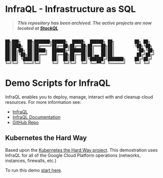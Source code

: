 # InfraQL - Infrastructure as SQL

> __*This repository has been archived.  The active projects are now located at [StackQL](https://github.com/stackql)*__

```

██╗███╗   ██╗███████╗██████╗  █████╗  ██████╗ ██╗         ██╗ ██╗  
██║████╗  ██║██╔════╝██╔══██╗██╔══██╗██╔═══██╗██║         ╚██╗╚██╗ 
██║██╔██╗ ██║█████╗  ██████╔╝███████║██║   ██║██║          ╚██╗╚██╗
██║██║╚██╗██║██╔══╝  ██╔══██╗██╔══██║██║▄▄ ██║██║          ██╔╝██╔╝
██║██║ ╚████║██║     ██║  ██║██║  ██║╚██████╔╝███████╗    ██╔╝██╔╝ 
╚═╝╚═╝  ╚═══╝╚═╝     ╚═╝  ╚═╝╚═╝  ╚═╝ ╚══▀▀═╝ ╚══════╝    ╚═╝ ╚═╝  

```

#  Demo Scripts for InfraQL

InfraQL enables you to deploy, manage, interact with and cleanup cloud resources.  For more information see:
- [InfraQL](https://infraql.io/)
- [InfraQL Documentation](https://docs.infraql.io/)
- [GitHub Repo](https://github.com/infraql/infraql)

##  Kubernetes the Hard Way

Based upon the [Kubernetes the Hard Way project](https://github.com/kelseyhightower/kubernetes-the-hard-way).  This demostration uses InfraQL for all of the Google Cloud Platform operations (networks, instances, firewalls, etc.)

To run this demo [start here](k8s-the-hard-way/README.md).

